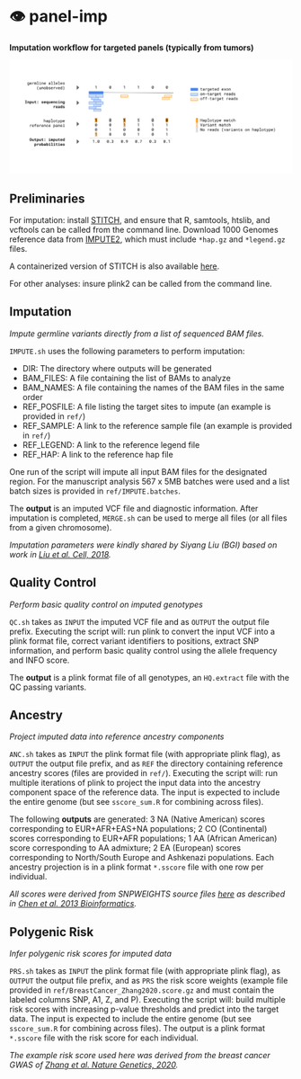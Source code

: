 # 👁️ panel-imp

**Imputation workflow for targeted panels (typically from tumors)**

![flowchart](Off-Target-Figure.svg)

## Preliminaries

For imputation: install [STITCH](https://github.com/rwdavies/STITCH), and ensure that R, samtools, htslib, and vcftools can be called from the command line. Download 1000 Genomes reference data from [IMPUTE2](https://mathgen.stats.ox.ac.uk/impute/1000GP_Phase3.html), which must include `*hap.gz` and `*legend.gz` files. 

A containerized version of STITCH is also available [here](https://hub.docker.com/r/stefangroha/stitch_gcs).

For other analyses: insure plink2 can be called from the command line.

## Imputation

*Impute germline variants directly from a list of sequenced BAM files.*

`IMPUTE.sh` uses the following parameters to perform imputation:
* DIR: The directory where outputs will be generated
* BAM_FILES: A file containing the list of BAMs to analyze
* BAM_NAMES: A file containing the names of the BAM files in the same order
* REF_POSFILE: A file listing the target sites to impute (an example is provided in `ref/`)
* REF_SAMPLE: A link to the reference sample file (an example is provided in `ref/`)
* REF_LEGEND: A link to the reference legend file
* REF_HAP: A link to the reference hap file

One run of the script will impute all input BAM files for the designated region. For the manuscript analysis 567 x 5MB batches were used and a list batch sizes is provided in `ref/IMPUTE.batches`.

The **output** is an imputed VCF file and diagnostic information. After imputation is completed, `MERGE.sh` can be used to merge all files (or all files from a given chromosome).

*Imputation parameters were kindly shared by Siyang Liu (BGI) based on work in [Liu et al. Cell, 2018](https://pubmed.ncbi.nlm.nih.gov/30290141/).*

## Quality Control

*Perform basic quality control on imputed genotypes*

`QC.sh` takes as `INPUT` the imputed VCF file and as `OUTPUT` the output file prefix. Executing the script will: run plink to convert the input VCF into a plink format file, correct variant identifiers to positions, extract SNP information, and perform basic quality control using the allele frequency and INFO score.

The **output** is a plink format file of all genotypes, an `HQ.extract` file with the QC passing variants.

## Ancestry

*Project imputed data into reference ancestry components*

`ANC.sh` takes as `INPUT` the plink format file (with appropriate plink flag), as `OUTPUT` the output file prefix, and as `REF` the directory containing reference ancestry scores (files are provided in `ref/`). Executing the script will: run multiple iterations of plink to project the input data into the ancestry component space of the reference data. The input is expected to include the entire genome (but see `sscore_sum.R` for combining across files).

The following **outputs** are generated: 3 NA (Native American) scores corresponding to EUR+AFR+EAS+NA populations; 2 CO (Continental) scores corresponding to EUR+AFR populations; 1 AA (African American) score corresponding to AA admixture; 2 EA (European) scores corresponding to North/South Europe and Ashkenazi populations. Each ancestry projection is in a plink format `*.sscore` file with one row per individual.

*All scores were derived from SNPWEIGHTS source files [here](https://cdn1.sph.harvard.edu/wp-content/uploads/sites/181/2014/05/SNPweights2.1.tar.gz) as described in [Chen et al. 2013 Bioinformatics](https://www.ncbi.nlm.nih.gov/pmc/articles/PMC3661048/).*

## Polygenic Risk

*Infer polygenic risk scores for imputed data*

`PRS.sh` takes as `INPUT` the plink format file (with appropriate plink flag), as `OUTPUT` the output file prefix, and as `PRS` the risk score weights (example file provided in `ref/BreastCancer_Zhang2020.score.gz` and must contain the labeled columns SNP, A1, Z, and P). Executing the script will: build multiple risk scores with increasing p-value thresholds and predict into the target data. The input is expected to include the entire genome (but see `sscore_sum.R` for combining across files). The output is a plink format `*.sscore` file with the risk score for each individual.

*The example risk score used here was derived from the breast cancer GWAS of [Zhang et al. Nature Genetics, 2020](https://pubmed.ncbi.nlm.nih.gov/32424353/).*

